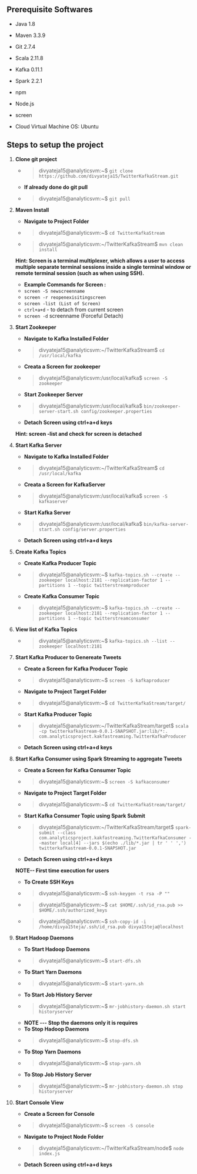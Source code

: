 ## Prerequisite Softwares

- Java 1.8
- Maven 3.3.9
- Git 2.7.4
- Scala 2.11.8
- Kafka 0.11.1
- Spark 2.2.1
- npm
- Node.js
- screen

- Cloud Virtual Machine OS: Ubuntu

## Steps to setup the project

1. **Clone git project**
	- > divyateja15@analyticsvm:~$ `git clone https://github.com/divyateja15/TwitterKafkaStream.git`
	- **If already done do git pull**
	- > divyateja15@analyticsvm:~$ `git pull`

2. **Maven Install**
	- **Navigate to Project Folder**
	- > divyateja15@analyticsvm:~$ `cd TwitterKafkaStream`
	- > divyateja15@analyticsvm:~/TwitterKafkaStream$ `mvn clean install`
	
	**Hint: Screen is a terminal multiplexer, which allows a user to access multiple separate terminal sessions inside a single terminal window or remote terminal session (such as when using SSH).**
	- **Example Commands for Screen :**
	- `screen -S newscreenname`
	- `screen -r reopenexisitingscreen`
	- `screen -list (List of Screen)`
	- `ctrl+a+d` - to detach from current screen
	- `screen -d` screenname (Forceful Detach)
	
3. **Start Zookeeper**
	- **Navigate to Kafka Installed Folder**
	- > divyateja15@analyticsvm:~/TwitterKafkaStream$ `cd /usr/local/kafka`
	- **Creata a Screen for zookeeper**
	- > divyateja15@analyticsvm:/usr/local/kafka$ `screen -S zookeeper`
	- **Start Zookeeper Server**
	- > divyateja15@analyticsvm:/usr/local/kafka$ `bin/zookeeper-server-start.sh config/zookeeper.properties`
	- **Detach Screen using ctrl+a+d keys**
	
	**Hint: screen -list and check for screen is detached** 
	
3. **Start Kafka Server**
	- **Navigate to Kafka Installed Folder**
	- > divyateja15@analyticsvm:~/TwitterKafkaStream$ `cd /usr/local/kafka`
	- **Creata a Screen for KafkaServer**
	- > divyateja15@analyticsvm:/usr/local/kafka$ `screen -S kafkaserver`
	- **Start Kafka Server**
	- > divyateja15@analyticsvm:/usr/local/kafka$ `bin/kafka-server-start.sh config/server.properties`
	- **Detach Screen using ctrl+a+d keys**

4. **Create Kafka Topics**
	- **Create Kafka Producer Topic**
	- > divyateja15@analyticsvm:~$ `kafka-topics.sh --create --zookeeper localhost:2181 --replication-factor 1 --partitions 1 --topic twitterstreamproducer`
	- **Create Kafka Consumer Topic**
	- > divyateja15@analyticsvm:~$ `kafka-topics.sh --create --zookeeper localhost:2181 --replication-factor 1 --partitions 1 --topic twitterstreamconsumer`
	
5. **View list of Kafka Topics**
	- >divyateja15@analyticsvm:~$ `kafka-topics.sh --list --zookeeper localhost:2181`

6. **Start Kafka Producer to Genereate Tweets**
	- **Create a Screen for Kafka Producer Topic**
	- > divyateja15@analyticsvm:~$ `screen -S kafkaproducer`
	- **Navigate to Project Target Folder**
	- > divyateja15@analyticsvm:~$ `cd TwitterKafkaStream/target/`
	- **Start Kafka Producer Topic**
	- > divyateja15@analyticsvm:~/TwitterKafkaStream/target$ `scala -cp twitterkafkastream-0.0.1-SNAPSHOT.jar:lib/*:. com.analyticsproject.kakfastreaming.TwitterKafkaProducer`
	- **Detach Screen using ctrl+a+d keys**
	
7. **Start Kafka Consumer using Spark Streaming to aggregate Tweets**
	- **Create a Screen for Kafka Consumer Topic**
	- > divyateja15@analyticsvm:~$ `screen -S kafkaconsumer`
	- **Navigate to Project Target Folder**
	- > divyateja15@analyticsvm:~$ `cd TwitterKafkaStream/target/`
	- **Start Kafka Consumer Topic using Spark Submit**
	- > divyateja15@analyticsvm:~/TwitterKafkaStream/target$ `spark-submit --class com.analyticsproject.kakfastreaming.TwitterKafkaConsumer --master local[4] --jars $(echo ./lib/*.jar | tr ' ' ',') twitterkafkastream-0.0.1-SNAPSHOT.jar`
	- **Detach Screen using ctrl+a+d keys**
	
	**NOTE-- First time execution for users**
	- **To Create SSH Keys**
	- > divyateja15@analyticsvm:~$ `ssh-keygen -t rsa -P ""`
	- > divyateja15@analyticsvm:~$ `cat $HOME/.ssh/id_rsa.pub >> $HOME/.ssh/authorized_keys`
	- > divyateja15@analyticsvm:~$ `ssh-copy-id -i /home/divya15teja/.ssh/id_rsa.pub divya15teja@localhost`
	
8. **Start Hadoop Daemons**
	- **To Start Hadoop Daemons**
	- > divyateja15@analyticsvm:~$ `start-dfs.sh`
	- **To Start Yarn Daemons**
	- > divyateja15@analyticsvm:~$ `start-yarn.sh`
	- **To Start Job History Server**
	- > divyateja15@analyticsvm:~$ `mr-jobhistory-daemon.sh start historyserver`
	- **NOTE --- Stop the daemons only it is requires**
	- **To Stop Hadoop Daemons**
	- > divyateja15@analyticsvm:~$ `stop-dfs.sh`
	- **To Stop Yarn Daemons**
	- > divyateja15@analyticsvm:~$ `stop-yarn.sh`
	- **To Stop Job History Server**
	- > divyateja15@analyticsvm:~$ `mr-jobhistory-daemon.sh stop historyserver`	
	
9. **Start Console View**
	- **Create a Screen for Console**
	- > divyateja15@analyticsvm:~$ `screen -S console`
	- **Navigate to Project Node Folder**
	- > divyateja15@analyticsvm:~/TwitterKafkaStream/node$ `node index.js`
	- **Detach Screen using ctrl+a+d keys**
	
